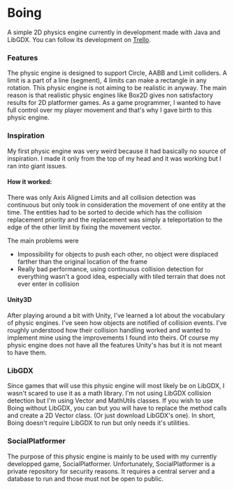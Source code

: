 # Boing
A simple 2D physics engine currently in development made with Java and LibGDX. You can follow its development on [Trello](https://trello.com/b/hOBzA1J5/boing).

### Features

The physic engine is designed to support Circle, AABB and Limit colliders. A limit is a part of a line (segment), 4 limits can make a rectangle in any rotation. This physic engine is not aiming to be realistic in anyway. The main reason is that realistic physic engines like Box2D gives non satisfactory results for 2D platformer games. As a game programmer, I wanted to have full control over my player movement and that's why I gave birth to this physic engine.

### Inspiration

My first physic engine was very weird because it had basically no source of inspiration. I made it only from the top of my head and it was working but I ran into giant issues. 

#### How it worked:

There was only Axis Aligned Limits and all collision detection was continuous but only took in consideration the movement of one entity at the time. The entities had to be sorted to decide which has the collision replacement priority and the replacement was simply a teleportation to the edge of the other limit by fixing the movement vector. 

The main problems were 
  - Impossibility for objects to push each other, no object were displaced farther than the original location of the frame
  - Really bad performance, using continuous collision detection for everything wasn't a good idea, especially with tiled terrain that does not ever enter in collision
  
#### Unity3D

After playing around a bit with Unity, I've learned a lot about the vocabulary of physic engines.
I've seen how objects are notified of collision events.
I've roughly understood how their collision handling worked and wanted to implement mine using the improvements I found into theirs. Of course my physic engine does not have all the features Unity's has but it is not meant to have them.

### LibGDX
Since games that will use this physic engine will most likely be on LibGDX, I wasn't scared to use it as a math library. I'm not using LibGDX collision detection but I'm using Vector and MathUtils classes. If you wish to use Boing without LibGDX, you can but you will have to replace the method calls and create a 2D Vector class. (Or just download LibGDX's one). In short, Boing doesn't require LibGDX to run but only needs it's utilities.

### SocialPlatformer

The purpose of this physic engine is mainly to be used with my currently developped game, SocialPlatformer. Unfortunately, SocialPlatformer is a private repository for security reasons. It requires a central server and a database to run and those must not be open to public.
